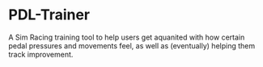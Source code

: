 # PDL-Trainer
A Sim Racing training tool to help users get aquanited with how certain pedal pressures and movements feel, as well as (eventually) helping them track improvement.
